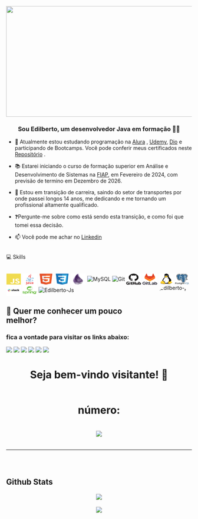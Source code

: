 <div align="center">
<img src="https://gifs.eco.br/wp-content/uploads/2022/09/gifs-de-tecnologia-6.gif" align="center" height="300" width="600" />
</div>  
  

### <div align="center">Sou Edilberto, um desenvolvedor Java em formação 👨‍💻 </div>  
  

- 🔭 Atualmente estou estudando programação na  [Alura](https://github.com/alura-cursos) , [Udemy](https://www.udemy.com/), [Dio](https://www.dio.me/) e participando de Bootcamps. Você pode conferir meus certificados neste [Repositório](https://github.com/EdilbertoMorais/EdilbertoMorais) .


- 📚 Estarei iniciando o curso de formação superior em Análise e Desenvolvimento de Sistemas na [FIAP](https://www.fiap.com.br/), em Fevereiro de 2024, com previsão de termino em Dezembro de 2026.

  
- 🚚 Estou em transição de carreira, saindo do setor de transportes por onde passei longos 14 anos, me dedicando e me tornando um profissional altamente qualificado.  
  

- ❓Pergunte-me sobre como está sendo esta transição, e como foi que tomei essa decisão.  
  

- 📫 Você pode me achar no  [Linkedin](https://www.linkedin.com/in/edilbertocmorais/)  
  

##
💻 Skills
<div style="display: inline_block"><br>
<img align="center" alt="Edilberto-Js" height="30" width="40" src="https://raw.githubusercontent.com/devicons/devicon/master/icons/javascript/javascript-plain.svg">
<img align="center" alt="Edilberto-JAVA" height="30" width="40" src="https://raw.githubusercontent.com/devicons/devicon/master/icons/java/java-original-wordmark.svg">
<img align="center" alt="Edilberto-HTML" height="30" width="40" src="https://raw.githubusercontent.com/devicons/devicon/master/icons/html5/html5-original.svg">
<img align="center" alt="Edilberto-CSS" height="30" width="40" src="https://raw.githubusercontent.com/devicons/devicon/master/icons/css3/css3-original.svg">
<img align="center" alt="Edilberto-ELIXIR" height="30" width="40" src="https://github.com/devicons/devicon/blob/master/icons/elixir/elixir-original.svg">
<img align="center" alt="MySQL" height="30" width="40" src="https://profilinator.rishav.dev/skills-assets/mysql-original-wordmark.svg" /></a>
<img align="center" alt="Git" height="30" width="40" src="https://profilinator.rishav.dev/skills-assets/git-scm-icon.svg" /></a>
<img align="center" alt="Edilberto-Js" height="30" width="40" src="https://github.com/devicons/devicon/blob/master/icons/github/github-original-wordmark.svg">
<img align="center" alt="Edilberto-Js" height="30" width="40" src="https://github.com/devicons/devicon/blob/master/icons/gitlab/gitlab-original-wordmark.svg">
<img align="center" alt="Edilberto-Js" height="30" width="40" src="https://github.com/devicons/devicon/blob/master/icons/linux/linux-original.svg">
<img align="center" alt="Edilberto-Js" height="30" width="40" src="https://github.com/devicons/devicon/blob/master/icons/postgresql/postgresql-original-wordmark.svg">
<img align="center" alt="Edilberto-Js" height="30" width="40" src="https://github.com/devicons/devicon/blob/master/icons/slack/slack-original-wordmark.svg">
<img align="center" alt="Edilberto-Js" height="30" width="40" src="https://github.com/devicons/devicon/blob/master/icons/spring/spring-original-wordmark.svg">
<img align="center" alt="Edilberto-Js" height="30" width="40" src="https://resources.jetbrains.com/storage/products/company/brand/logos/jb_beam.svg?_ga=2.147663863.1582775840.1697227137-499510733.1689370823&_gl=1*m5718d*_ga*NDk5NTEwNzMzLjE2ODkzNzA4MjM.*_ga_9J976DJZ68*MTY5NzIyNzEzNy4zMy4xLjE2OTcyMjcxNzMuMjQuMC4w">

<img align="right" alt="Edilberto-pic" height="150" style="border-radius:50px;" src="https://docmanagement.com.br/wp-content/uploads/2021/01/1-7.jpg">
</div>

##
<div> 
 
 ## 👥 Quer me conhecer um pouco melhor?
  ### fica a vontade para visitar os links abaixo:

<a href="https://www.linkedin.com/in/edilbertocmorais/" target="_blank"><img src="https://img.shields.io/badge/-LinkedIn-%230077B5?style=for-the-badge&logo=linkedin&logoColor=white" target="_blank"></a> 
<a href="https://wa.me/5511981488561" target="_blank"><img src="https://img.shields.io/badge/WhatsApp-25D366?style=for-the-badge&logo=whatsapp&logoColor=white" target="_blank"></a>
<a href = "https://t.me/Edilberto_Morais"><img src="https://img.shields.io/badge/Telegram-2CA5E0?style=for-the-badge&logo=telegram&logoColor=white&logo=discord&logoColor=white" target="_blank"></a>
<a href="https://discord.gg/edilbertocmorais#5753" target="_blank"><img src="https://img.shields.io/badge/Discord-7289DA?style=for-the-badge&logo=discord&logoColor=white" target="_blank"></a> 
<a href = "mailto:edilbertocmorais@gmail.com"><img src="https://img.shields.io/badge/Gmail-D14836?style=for-the-badge&logo=gmail&logoColor=white" target="_blank"></a>
<a href = "https://exercism.org/profiles/EdilbertoMorais"><img src="https://img.shields.io/badge/Exercism-800080?style=for-the-badge&logo=exercism&logoColor=white" target="_blank"></a>

##
</div>
 
 <h1 align="center"
    <p>
Seja bem-vindo visitante! 👋
<br>
<br>
<p align="center">número:</p>
<p align="center"><img align="center"src="https://profile-counter.glitch.me/MariPadilha/count.svg"/></p>
   </p><hr>

</h1>

<br/>  

## Github Stats  
<div align="center"><img src="https://github-readme-stats.vercel.app/api?username=EdilbertoMorais&show_icons=true&count_private=true&hide_border=true" align="center" /></div>  

<br/>

<div align="center">
<img src="https://komarev.com/ghpvc/?username=EdilbertoMorais&&style=flat-square" align="center" />
</div>
